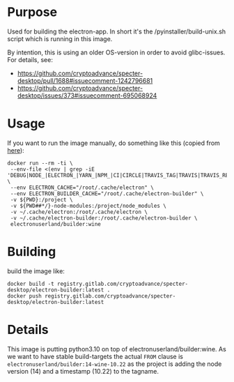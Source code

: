 # Purpose

Used for building the electron-app. In short it's the /pyinstaller/build-unix.sh script which is running in this image.

By intention, this is using an older OS-version in order to avoid glibc-issues. For details, see:
* https://github.com/cryptoadvance/specter-desktop/pull/1688#issuecomment-1242796681
* https://github.com/cryptoadvance/specter-desktop/issues/373#issuecomment-695068924


# Usage

If you want to run the image manually, do something like this (copied from [here](https://www.electron.build/multi-platform-build#build-electron-app-using-docker-on-a-local-machine)):


```
docker run --rm -ti \
 --env-file <(env | grep -iE 'DEBUG|NODE_|ELECTRON_|YARN_|NPM_|CI|CIRCLE|TRAVIS_TAG|TRAVIS|TRAVIS_REPO_|TRAVIS_BUILD_|TRAVIS_BRANCH|TRAVIS_PULL_REQUEST_|APPVEYOR_|CSC_|GH_|GITHUB_|BT_|AWS_|STRIP|BUILD_') \
 --env ELECTRON_CACHE="/root/.cache/electron" \
 --env ELECTRON_BUILDER_CACHE="/root/.cache/electron-builder" \
 -v ${PWD}:/project \
 -v ${PWD##*/}-node-modules:/project/node_modules \
 -v ~/.cache/electron:/root/.cache/electron \
 -v ~/.cache/electron-builder:/root/.cache/electron-builder \
 electronuserland/builder:wine
```


# Building

build the image like:

```
docker build -t registry.gitlab.com/cryptoadvance/specter-desktop/electron-builder:latest .
docker push registry.gitlab.com/cryptoadvance/specter-desktop/electron-builder:latest
```

# Details

This image is putting python3.10 on top of electronuserland/builder:wine. As we want to have stable build-targets the actual `FROM` clause is `electronuserland/builder:14-wine-10.22` as the project is adding the node version (14) and a timestamp (10.22) to the tagname.